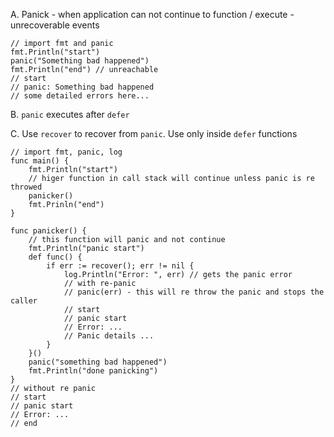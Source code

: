 A. Panick  - when application can not continue to function / execute - unrecoverable events

```
// import fmt and panic
fmt.Println("start")
panic("Something bad happened")
fmt.Println("end") // unreachable
// start
// panic: Something bad happened
// some detailed errors here...

```

B. `panic` executes after `defer`

C. Use `recover` to recover from `panic`. Use only inside `defer` functions

```
// import fmt, panic, log
func main() {
    fmt.Println("start")
    // higer function in call stack will continue unless panic is re throwed 
    panicker()
    fmt.Prinln("end")
}

func panicker() {
    // this function will panic and not continue
    fmt.Println("panic start")
    def func() {
        if err := recover(); err != nil {
            log.Println("Error: ", err) // gets the panic error
            // with re-panic
            // panic(err) - this will re throw the panic and stops the caller
            // start
            // panic start
            // Error: ...
            // Panic details ... 
        }
    }()
    panic("something bad happened")
    fmt.Println("done panicking")
}
// without re panic
// start
// panic start
// Error: ...
// end
```